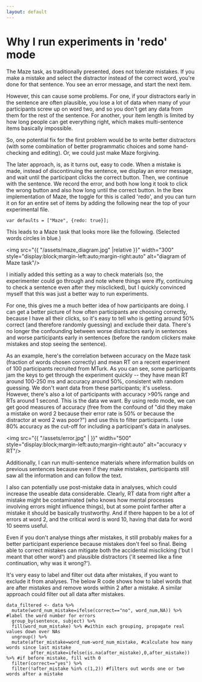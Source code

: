 ```yaml
---
layout: default
---
```


# Why I run experiments in 'redo' mode

The Maze task, as traditionally presented, does not tolerate mistakes. If you make a mistake and select the distractor instead of the correct word, you're done for that sentence. You see an error message, and start the next item. 

However, this can cause some problems. For one, if your distractors early in the sentence are often plausible, you lose a lot of data when many of your participants screw up on word two, and so you don't get any data from them for the rest of the sentence. For another, your item length is limited by how long people can get everything right, which makes multi-sentence items basically impossible. 

So, one potential fix for the first problem would be to write better distractors (with some combination of better programmatic choices and some hand-checking and editing). Or, we could just make Maze forgiving. 

The later approach, is, as it turns out, easy to code. When a mistake is made, instead of discontinuing the sentence, we display an error message, and wait until the participant clicks the correct button. Then, we continue with the sentence. We record the error, and both how long it took to click the wrong button and also how long until the correct button. In the Ibex implementation of Maze, the toggle for this is called 'redo', and you can turn it on for an entire set of items by adding the following near the top of your experimental file. 

```
var defaults = ["Maze", {redo: true}];
```
This leads to a Maze task that looks more like the following. (Selected words circles in blue.) 

<img src="{{ "/assets/maze_diagram.jpg" |relative }}" width="300" style="display:block;margin-left:auto;margin-right:auto" alt="diagram of Maze task"/>

I initially added this setting as a way to check materials (so, the experimenter could go through and note where things were iffy, continuing to check a sentence even after they misclicked), but I quickly convinced myself that this was just a better way to run experiments. 

For one, this gives me a much better idea of how participants are doing. I can get a better picture of how often participants are choosing correctly, because I have all their clicks, so it's easy to tell who is getting around 50% correct (and therefore randomly guessing) and exclude their data. There's no longer the confounding between worse distractors early in sentences and worse participants early in sentences (before the random clickers make mistakes and stop seeing the sentence). 

As an example, here's the correlation between accuracy on the Maze task (fraction of words chosen correctly) and mean RT on a recent experiment of 100 participants recruited from MTurk. As you can see, some participants jam the keys to get through the experiment quickly -- they have mean RT around 100-250 ms and accuracy around 50%, consistent with random guessing. We don't want data from these participants; it's useless. However, there's also a lot of participants with accuracy >90% range and RTs around 1 second. This is the data we want. By using redo mode, we can get good measures of accuracy (free from the confound of "did they make a mistake on word 2 because their error rate is 50% or because the distractor at word 2 was poor?") and use this to filter participants. I use 80% accuracy as the cut-off for including a participant's data in analyses. 

<img src="{{ "/assets/error.jpg" | }}" width="500" style="display:block;margin-left:auto;margin-right:auto" alt="accuracy v RT"/>

Additionally, I can run multi-sentence materials where information builds on previous sentences because even if they make mistakes, participants still saw all the information and can follow the text. 

I also can potentially use post-mistake data in analyses, which could increase the useable data considerable. Clearly, RT data from right after a mistake might be contaminated (who knows how mental processes involving errors might influence things), but at some point farther after a mistake it should be basically trustworthy. And if there happen to be a lot of errors at word 2, and the critical word is word 10, having that data for word 10 seems useful. 

Even if you don't analyse things after mistakes, it still probably makes for a better participant experience because mistakes don't feel so final. Being able to correct mistakes can mitigate both the accidental misclicking ('but I meant that other word') and plausible distractors ('it seemed like a fine continuation, why was it wrong?'). 

It's very easy to label and filter out data after mistakes, if you want to exclude it from analyses. The below R code shows how to label words that are after mistakes and remove words within 2 after a mistake. A similar approach could filter out all data after mistakes. 

```
data_filtered <- data %>% 
  mutate(word_num_mistake=ifelse(correct=="no", word_num,NA)) %>% #label the word number for errors
  group_by(sentence, subject) %>% 
  fill(word_num_mistake) %>% #within each grouping, propagate real values down over NAs
  ungroup() %>% 
  mutate(after_mistake=word_num-word_num_mistake, #calculate how many words since last mistake
         after_mistake=ifelse(is.na(after_mistake),0,after_mistake)) %>% #if before mistake, fill with 0
  filter(correct=="yes") %>% 
  filter(!after_mistake %in% c(1,2)) #filters out words one or two words after a mistake
```


